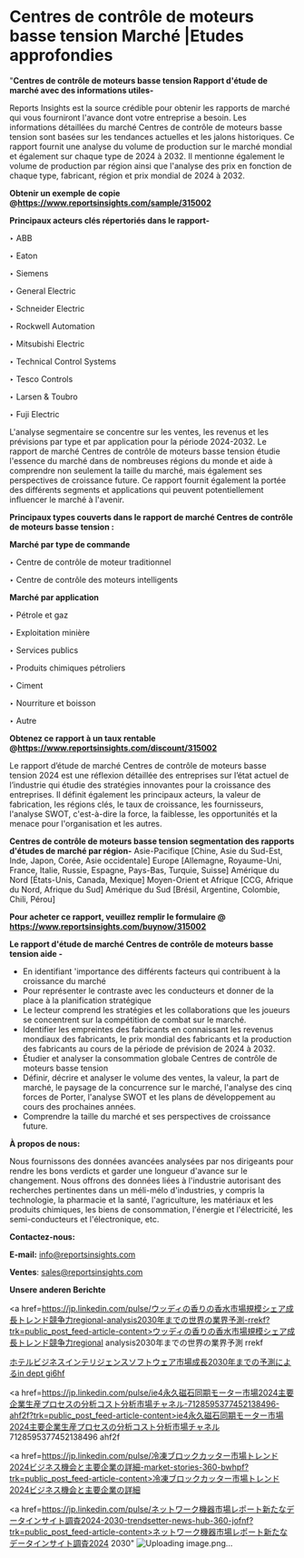 # Centres de contrôle de moteurs basse tension Marché |Etudes approfondies

"<strong>Centres de contrôle de moteurs basse tension Rapport d'étude de marché avec des informations utiles-</strong>

Reports Insights est la source crédible pour obtenir les rapports de marché qui vous fourniront l'avance dont votre entreprise a besoin. Les informations détaillées du marché Centres de contrôle de moteurs basse tension sont basées sur les tendances actuelles et les jalons historiques. Ce rapport fournit une analyse du volume de production sur le marché mondial et également sur chaque type de 2024 à 2032. Il mentionne également le volume de production par région ainsi que l'analyse des prix en fonction de chaque type, fabricant, région et prix mondial de 2024 à 2032.

<strong><b>Obtenir un exemple de copie @</b></strong><a href=https://www.reportsinsights.com/sample/315002><strong><b>https://www.reportsinsights.com/sample/315002</b></strong></a>

<b>Principaux acteurs clés répertoriés dans le rapport-</b>

<b> </b>‣ ABB

‣ Eaton

‣ Siemens

‣ General Electric

‣ Schneider Electric

‣ Rockwell Automation

‣ Mitsubishi Electric

‣ Technical Control Systems

‣ Tesco Controls

‣ Larsen & Toubro

‣ Fuji Electric

L'analyse segmentaire se concentre sur les ventes, les revenus et les prévisions par type et par application pour la période 2024-2032. Le rapport de marché Centres de contrôle de moteurs basse tension étudie l'essence du marché dans de nombreuses régions du monde et aide à comprendre non seulement la taille du marché, mais également ses perspectives de croissance future. Ce rapport fournit également la portée des différents segments et applications qui peuvent potentiellement influencer le marché à l'avenir.

<strong>Principaux types couverts dans le rapport de marché Centres de contrôle de moteurs basse tension :</strong>

<strong>Marché par type de commande</strong>

‣ Centre de contrôle de moteur traditionnel

‣ Centre de contrôle des moteurs intelligents

<strong>Marché par application</strong>

‣ Pétrole et gaz

‣ Exploitation minière

‣ Services publics

‣ Produits chimiques pétroliers

‣ Ciment

‣ Nourriture et boisson

‣ Autre

<strong><b>Obtenez ce rapport à un taux rentable @</b></strong><a href=https://www.reportsinsights.com/discount/315002><strong><b>https://www.reportsinsights.com/discount/315002</b></strong></a>

Le rapport d’étude de marché Centres de contrôle de moteurs basse tension 2024 est une réflexion détaillée des entreprises sur l’état actuel de l’industrie qui étudie des stratégies innovantes pour la croissance des entreprises. Il définit également les principaux acteurs, la valeur de fabrication, les régions clés, le taux de croissance, les fournisseurs, l'analyse SWOT, c'est-à-dire la force, la faiblesse, les opportunités et la menace pour l'organisation et les autres.

<strong>Centres de contrôle de moteurs basse tension segmentation des rapports d'études de marché par région-</strong>
Asie-Pacifique [Chine, Asie du Sud-Est, Inde, Japon, Corée, Asie occidentale]
Europe [Allemagne, Royaume-Uni, France, Italie, Russie, Espagne, Pays-Bas, Turquie, Suisse]
Amérique du Nord [États-Unis, Canada, Mexique]
Moyen-Orient et Afrique [CCG, Afrique du Nord, Afrique du Sud]
Amérique du Sud [Brésil, Argentine, Colombie, Chili, Pérou]

<strong>Pour acheter ce rapport, veuillez remplir le formulaire @   <a href=https://www.reportsinsights.com/buynow/315002>https://www.reportsinsights.com/buynow/315002</a></strong>

<strong>Le rapport d'étude de marché Centres de contrôle de moteurs basse tension aide -</strong>
<ul>
  <li>En identifiant 'importance des différents facteurs qui contribuent à la croissance du marché</li>
  <li>Pour représenter le contraste avec les conducteurs et donner de la place à la planification stratégique</li>
  <li>Le lecteur comprend les stratégies et les collaborations que les joueurs se concentrent sur la compétition de combat sur le marché.</li>
  <li>Identifier les empreintes des fabricants en connaissant les revenus mondiaux des fabricants, le prix mondial des fabricants et la production des fabricants au cours de la période de prévision de 2024 à 2032.</li>
  <li>Étudier et analyser la consommation globale Centres de contrôle de moteurs basse tension</li>
  <li>Définir, décrire et analyser le volume des ventes, la valeur, la part de marché, le paysage de la concurrence sur le marché, l'analyse des cinq forces de Porter, l'analyse SWOT et les plans de développement au cours des prochaines années.</li>
  <li>Comprendre la taille du marché et ses perspectives de croissance future.</li>
</ul>
<strong>À propos de nous:</strong>

Nous fournissons des données avancées analysées par nos dirigeants pour rendre les bons verdicts et garder une longueur d'avance sur le changement. Nous offrons des données liées à l'industrie autorisant des recherches pertinentes dans un méli-mélo d'industries, y compris la technologie, la pharmacie et la santé, l'agriculture, les matériaux et les produits chimiques, les biens de consommation, l'énergie et l'électricité, les semi-conducteurs et l'électronique, etc.

<strong>Contactez-nous:</strong>

<strong>E-mail:</strong> <a href=mailto:info@reportsinsights.com>info@reportsinsights.com</a>

<strong>Ventes</strong>: <a href=mailto:sales@reportsinsights.com>sales@reportsinsights.com</a>

<strong>Unsere anderen Berichte</strong>

<a href=https://jp.linkedin.com/pulse/ウッディの香りの香水市場規模シェア成長トレンド競争力regional-analysis2030年までの世界の業界予測-rrekf?trk=public_post_feed-article-content>ウッディの香りの香水市場規模シェア成長トレンド競争力regional analysis2030年までの世界の業界予測 rrekf</a>

<a href=https://www.linkedin.com/pulse/ホテルビジネスインテリジェンスソフトウェア市場成長2030年までの予測によるin-dept-gi6hf/>ホテルビジネスインテリジェンスソフトウェア市場成長2030年までの予測によるin dept gi6hf</a>

<a href=https://jp.linkedin.com/pulse/ie4永久磁石同期モーター市場2024主要企業生産プロセスの分析コスト分析市場チャネル-7128595377452138496-ahf2f?trk=public_post_feed-article-content>ie4永久磁石同期モーター市場2024主要企業生産プロセスの分析コスト分析市場チャネル 7128595377452138496 ahf2f</a>

<a href=https://jp.linkedin.com/pulse/冷凍ブロックカッター市場トレンド2024ビジネス機会と主要企業の詳細-market-stories-360-bwhpf?trk=public_post_feed-article-content>冷凍ブロックカッター市場トレンド2024ビジネス機会と主要企業の詳細</a>

<a href=https://jp.linkedin.com/pulse/ネットワーク機器市場レポート新たなデータインサイト調査2024-2030-trendsetter-news-hub-360-jofnf?trk=public_post_feed-article-content>ネットワーク機器市場レポート新たなデータインサイト調査2024 2030</a>"
![Uploading image.png…]()

